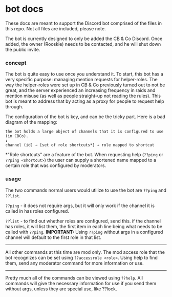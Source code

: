 # bot docs

These docs are meant to support the Discord bot comprised of the files in this repo. Not all files are included, please note.

The bot is currently designed to only be added the CB & Co Discord. Once added, the owner (Rooskie) needs to be contacted, and he will shut down the public invite.

### concept

The bot is quite easy to use once you understand it. To start, this bot has a very specific purpose: managing mention requests for helper-roles. The way the helper-roles were set up in CB & Co previously turned out to not be great, and the server experienced an increasing frequency in raids and mention misuse (as well as people straight-up not reading the rules). This bot is meant to address that by acting as a proxy for people to request help through.

The configuration of the bot is key, and can be the tricky part. Here is a bad diagram of the mapping:

```yim
the bot holds a large object of channels that it is configured to use (in CBCo).
↓
channel (id) → [set of role shortcuts*] → role mapped to shortcut
```

*"Role shortcuts" are a feature of the bot. When requesting help (`??ping` or `??ping <shortcut>`) the user can supply a shortened name mapped to a certain role that was configured by moderators.

### usage

The two commands normal users would utilize to use the bot are `??ping` and `??list`.

`??ping` - it does not require args, but it will only work if the channel it is called in has roles configured.

`??list` - to find out whether roles are configured, send this. if the channel has roles, it will list them, the first item in each line being what needs to be called with `??ping`. **IMPORTANT:** Using `??ping` without args in a configured channel will default to the first role in that list.

<hr>

All other commands at this time are mod only. The mod access role that the bot recognizes can be set using ` ??accessrole <role> `. Using help to find them, send any moderator command for more information or use.

<hr>

Pretty much all of the commands can be viewed using ` ??help `. All commands will give the necessary information for use if you send them without args, unless they are special use, like ??lock.
